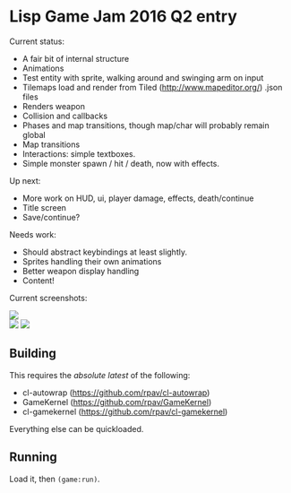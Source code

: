 # Lisp Game Jam 2016 Q2 entry

Current status:

* A fair bit of internal structure
* Animations
* Test entity with sprite, walking around and swinging arm on input
* Tilemaps load and render from Tiled (http://www.mapeditor.org/) .json files
* Renders weapon
* Collision and callbacks
* Phases and map transitions, though map/char will probably remain global
* Map transitions
* Interactions: simple textboxes.
* Simple monster spawn / hit / death, now with effects.

Up next:

* More work on HUD, ui, player damage, effects, death/continue
* Title screen
* Save/continue?

Needs work:

* Should abstract keybindings at least slightly.
* Sprites handling their own animations
* Better weapon display handling
* Content!

Current screenshots:

<img src="http://ogmo.mephle.net/lgj/interact.gif"><br>
<img src="http://ogmo.mephle.net/lgj/mob-with-fx.gif">
<img src="http://ogmo.mephle.net/lgj/damage.gif">

## Building

This requires the *absolute latest* of the following:

* cl-autowrap        (https://github.com/rpav/cl-autowrap)
* GameKernel         (https://github.com/rpav/GameKernel)
* cl-gamekernel      (https://github.com/rpav/cl-gamekernel)

Everything else can be quickloaded.

## Running

Load it, then `(game:run)`.
